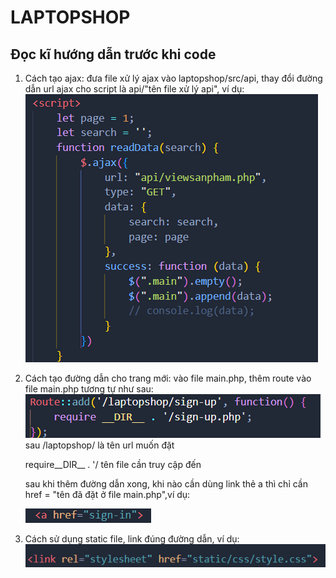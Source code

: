 # LAPTOPSHOP
## Đọc kĩ hướng dẫn trước khi code
1) Cách tạo ajax: đưa file xử lý ajax vào laptopshop/src/api, thay đổi đường dẫn url ajax cho script là api/"tên file xử lý api", ví dụ:
![alt text](image.png)
2) Cách tạo đường dẫn cho trang mới: vào file main.php, thêm route vào file main.php tương tự như sau:
![alt text](image-1.png)
sau /laptopshop/ là tên url muốn đặt

    require__DIR__ . '/ tên file cần truy cập đến

    sau khi thêm đường dẫn xong, khi nào cần dùng link thẻ a thì chỉ cần href = "tên đã đặt ở file main.php",ví dụ:

    ![alt text](image-2.png)

3) Cách sử dụng static file, link đúng đường dẫn, ví dụ:
![alt text](image-3.png)